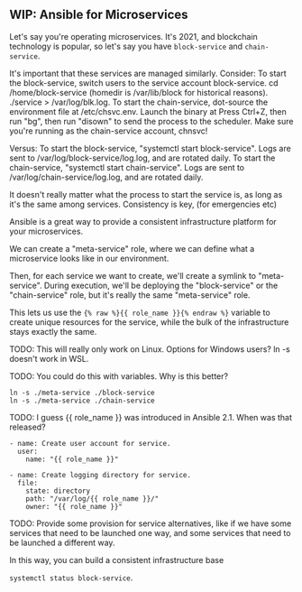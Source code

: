 ## WIP: Ansible for Microservices

Let's say you're operating microservices. It's 2021, and blockchain technology is popular, so let's
say you have `block-service` and `chain-service`. 

It's important that these services are managed similarly. Consider:
To start the block-service, switch users to the service account block-service. cd /home/block-service (homedir is /var/lib/block for historical reasons). ./service > /var/log/blk.log. 
To start the chain-service, dot-source the environment file at /etc/chsvc.env. Launch the binary at  Press Ctrl+Z, then run "bg", then run "disown" to send the process to the scheduler. Make sure you're running as the chain-service account, chnsvc! 

Versus:
To start the block-service, "systemctl start block-service". Logs are sent to /var/log/block-service/log.log, and are rotated daily.
To start the chain-service, "systemctl start chain-service". Logs are sent to /var/log/chain-service/log.log, and are rotated daily.

It doesn't really matter what the process to start the service is, as long as it's the same among services. Consistency is key, 
(for emergencies etc)

Ansible is a great way to provide a consistent infrastructure platform for your microservices.

We can create a "meta-service" role, where we can define what a microservice looks like in our environment. 

Then, for each service we want to create, we'll create a symlink to "meta-service". During execution, we'll
be deploying the "block-service" or the "chain-service" role, but it's really the same "meta-service" role.

This lets us use the `{% raw %}{{ role_name }}{% endraw %}` variable to create unique resources for the service,
while the bulk of the infrastructure stays exactly the same. 

TODO: This will really only work on Linux. Options for Windows users? ln -s doesn't work in WSL. 

TODO: You could do this with variables. Why is this better? 

```
ln -s ./meta-service ./block-service
ln -s ./meta-service ./chain-service
```

TODO: I guess {{ role_name }} was introduced in Ansible 2.1. When was that released? 

```
- name: Create user account for service.
  user: 
    name: "{{ role_name }}"
    
- name: Create logging directory for service.
  file:
    state: directory
    path: "/var/log/{{ role_name }}/"
    owner: "{{ role_name }}"
```

TODO: Provide some provision for service alternatives, like if we have some services that need to be 
launched one way, and some services that need to be launched a different way. 

In this way, you can build a consistent infrastructure base 

`systemctl status block-service`. 
